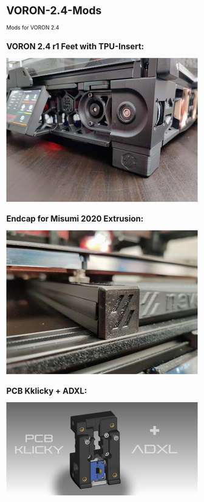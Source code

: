 # VORON-2.4-Mods
Mods for VORON 2.4

## VORON 2.4 r1 Feet with TPU-Insert:
![This is an image](https://github.com/LionBit76/VORON-2.4-Mods/blob/main/img/feet.jpg)

## Endcap for Misumi 2020 Extrusion:
![This is an image](https://github.com/LionBit76/VORON-2.4-Mods/blob/main/img/endcap.jpg)

## PCB Kklicky + ADXL:
![This is an image](https://github.com/LionBit76/VORON-2.4-Mods/blob/main/img/PCB_Klicky_ADXL_2.png)
